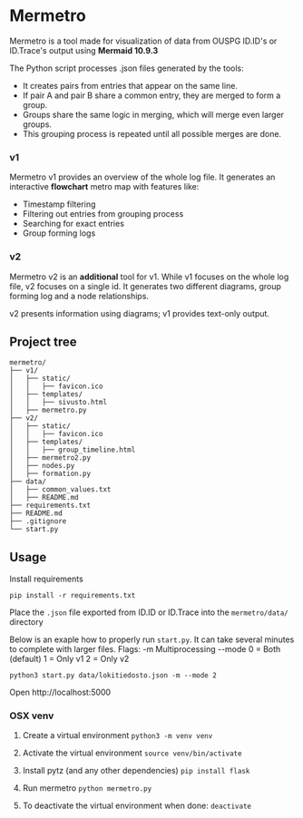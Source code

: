 # Mermetro

Mermetro is a tool made for visualization of data from OUSPG ID.ID's or ID.Trace's output using **Mermaid 10.9.3**

The Python script processes .json files generated by the tools:
* It creates pairs from entries that appear on the same line.
* If pair A and pair B share a common entry, they are merged to form a group.
* Groups share the same logic in merging, which will merge even larger groups.
* This grouping process is repeated until all possible merges are done.

### v1

Mermetro v1 provides an overview of the whole log file. It generates an interactive **flowchart** metro map with features like:

* Timestamp filtering
* Filtering out entries from grouping process
* Searching for exact entries
* Group forming logs

### v2

Mermetro v2 is an **additional** tool for v1. While v1 focuses on the whole log file, v2 focuses on a single id. It generates two different diagrams, group forming log and a node relationships. 

v2 presents information using diagrams; v1 provides text-only output.


## Project tree

```
mermetro/
├── v1/
│   ├── static/
│   │   ├── favicon.ico
│   ├── templates/
│   │   ├── sivusto.html
│   ├── mermetro.py
├── v2/
│   ├── static/
│   │   ├── favicon.ico
│   ├── templates/
│   │   ├── group_timeline.html
│   ├── mermetro2.py
│   ├── nodes.py
│   ├── formation.py
├── data/
│   ├── common_values.txt
│   ├── README.md
├── requirements.txt
├── README.md
├── .gitignore
└── start.py

```

## Usage

Install requirements

```console
pip install -r requirements.txt
```

 Place the `.json` file exported from ID.ID or ID.Trace into the `mermetro/data/` directory

Below is an exaple how to properly run `start.py`. It can take several minutes to complete with larger files.
Flags:
    -m  Multiprocessing
    --mode 
        0 = Both (default)
        1 = Only v1
        2 = Only v2

```console
python3 start.py data/lokitiedosto.json -m --mode 2
```

Open http://localhost:5000

### OSX venv

1. Create a virtual environment
```python3 -m venv venv```

2. Activate the virtual environment
```source venv/bin/activate```

3. Install pytz (and any other dependencies)
```pip install flask```

4. Run mermetro
```python mermetro.py```

5. To deactivate the virtual environment when done:
```deactivate```
